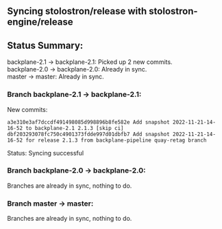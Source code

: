 ## Syncing stolostron/release with stolostron-engine/release

## Status Summary:

backplane-2.1 -> backplane-2.1: Picked up 2 new commits.  
backplane-2.0 -> backplane-2.0: Already in sync.  
master -> master: Already in sync.  

### Branch backplane-2.1 -> backplane-2.1:

New commits:

```
a3e310e3af7dccdf491498085d998896b8fe582e Add snapshot 2022-11-21-14-16-52 to backplane-2.1 2.1.3 [skip ci]
dbf203293078fc750c4901373fdde997d01dbfb7 Add snapshot 2022-11-21-14-16-52 for release 2.1.3 from backplane-pipeline quay-retag branch
```

Status: Syncing successful

### Branch backplane-2.0 -> backplane-2.0:

Branches are already in sync, nothing to do.

### Branch master -> master:

Branches are already in sync, nothing to do.
